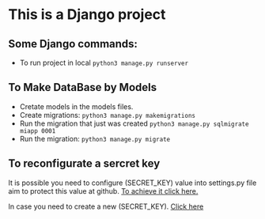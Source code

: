 # This is a Django project

## Some Django commands:
* To run project in local `python3 manage.py runserver`

## To Make DataBase by Models
* Cretate models in the models files.
* Create migrations: `python3 manage.py makemigrations`
* Run the migration that just was created `python3 manage.py sqlmigrate miapp 0001`
* Run the migration: `python3 manage.py migrate`

## To reconfigurate a sercret key
It is possible you need to configure (SECRET_KEY) value into settings.py file aim to protect this value at github. [To achieve it click here.](https://stackoverflow.com/questions/64208678/hiding-secret-key-in-django-project-on-github-after-uploading-project) 

In case you need to create a new (SECRET_KEY). [Click here](https://tech.serhatteker.com/post/2020-01/django-create-secret-key/)
